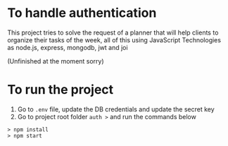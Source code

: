 # To handle authentication
This project tries to solve the request of a planner that will help clients to organize their tasks of the week, all of this using JavaScript Technologies as node.js, express, mongodb, jwt and joi 

(Unfinished at the moment sorry) 

# To run the project
1. Go to `.env` file, update the DB credentials and update the secret key
2. Go to project root folder `auth >` and run the commands below

```
> npm install
> npm start
```
